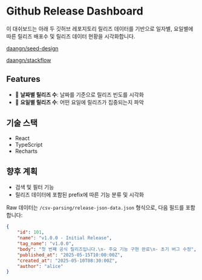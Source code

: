 # Github Release Dashboard
이 대쉬보드는 아래 두 깃허브 레포지토리 릴리즈 데이터를 기반으로 일자별, 요일별에 따른 릴리즈 배포수 및 릴리즈 데이터 현황을 시각화합니다. 

[daangn/seed-design](https://github.com/daangn/seed-design/releases) 

[daangn/stackflow](https://github.com/daangn/stackflow) 

## Features

- 📅 **날짜별 릴리즈 수**: 날짜를 기준으로 릴리즈 빈도를 시각화
- 📆 **요일별 릴리즈 수**: 어떤 요일에 릴리즈가 집중되는지 파악

## 기술 스택
- React
- TypeScript
- Recharts

## 향후 계획
- 검색 및 필터 기능
- 릴리즈 데이터에 포함된 prefix에 따른 기능 분류 및 시각화

Raw 데이터는 `/csv-parsing/release-json-data.json` 형식으로, 다음 필드를 포함합니다:

```json
{
    "id": 101,
    "name": "v1.0.0 - Initial Release",
    "tag_name": "v1.0.0",
    "body": "첫 번째 공식 릴리즈입니다.\n- 주요 기능 구현 완료\n- 초기 버그 수정",
    "published_at": "2025-05-15T10:00:00Z",
    "created_at": "2025-05-10T08:30:00Z",
    "author": "alice"
}
```
